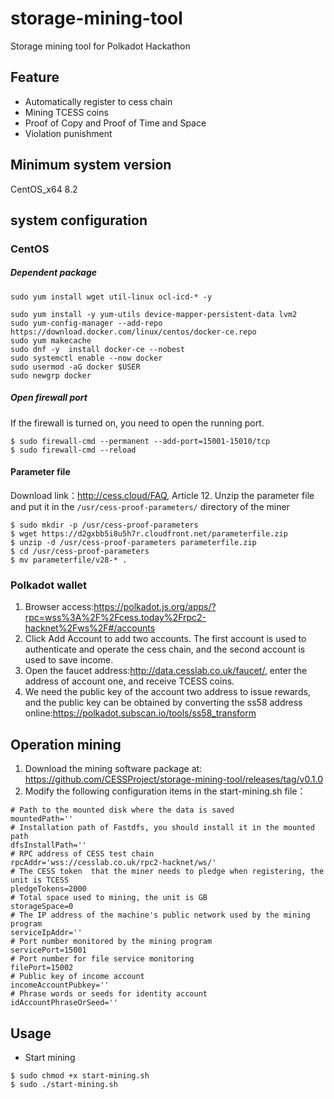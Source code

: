 # storage-mining-tool
Storage mining tool for Polkadot Hackathon

## Feature
* Automatically register to cess chain
* Mining TCESS coins
* Proof of Copy and Proof of Time and Space
* Violation punishment

## Minimum system version
CentOS_x64 8.2

## system configuration

### CentOS

##### Dependent package

```
sudo yum install wget util-linux ocl-icd-* -y

sudo yum install -y yum-utils device-mapper-persistent-data lvm2
sudo yum-config-manager --add-repo https://download.docker.com/linux/centos/docker-ce.repo
sudo yum makecache
sudo dnf -y  install docker-ce --nobest
sudo systemctl enable --now docker
sudo usermod -aG docker $USER
sudo newgrp docker
```

##### Open firewall port

If the firewall is turned on, you need to open the running port.

```
$ sudo firewall-cmd --permanent --add-port=15001-15010/tcp
$ sudo firewall-cmd --reload
```

#### Parameter file
Download link：http://cess.cloud/FAQ, Article 12.
Unzip the parameter file and put it in the `/usr/cess-proof-parameters/` directory of the miner
```
$ sudo mkdir -p /usr/cess-proof-parameters
$ wget https://d2gxbb5i8u5h7r.cloudfront.net/parameterfile.zip
$ unzip -d /usr/cess-proof-parameters parameterfile.zip
$ cd /usr/cess-proof-parameters
$ mv parameterfile/v28-* .
```

### Polkadot wallet
1. Browser access:https://polkadot.js.org/apps/?rpc=wss%3A%2F%2Fcess.today%2Frpc2-hacknet%2Fws%2F#/accounts
2. Click Add Account to add two accounts. The first account is used to authenticate and operate the cess chain, and the second account is used to save income.
3. Open the faucet address:http://data.cesslab.co.uk/faucet/, enter the address of account one, and receive TCESS coins.
4. We need the public key of the account two address to issue rewards, and the public key can be obtained by converting the ss58 address online:https://polkadot.subscan.io/tools/ss58_transform

## Operation mining
1. Download the mining software package at: https://github.com/CESSProject/storage-mining-tool/releases/tag/v0.1.0
2. Modify the following configuration items in the start-mining.sh file：
```
# Path to the mounted disk where the data is saved
mountedPath=''
# Installation path of Fastdfs, you should install it in the mounted path
dfsInstallPath=''
# RPC address of CESS test chain
rpcAddr='wss://cesslab.co.uk/rpc2-hacknet/ws/'
# The CESS token  that the miner needs to pledge when registering, the unit is TCESS
pledgeTokens=2000
# Total space used to mining, the unit is GB
storageSpace=0
# The IP address of the machine's public network used by the mining program
serviceIpAddr=''
# Port number monitored by the mining program
servicePort=15001
# Port number for file service monitoring
filePort=15002
# Public key of income account
incomeAccountPubkey=''
# Phrase words or seeds for identity account
idAccountPhraseOrSeed=''
```

## Usage
* Start mining
```
$ sudo chmod +x start-mining.sh
$ sudo ./start-mining.sh
```
